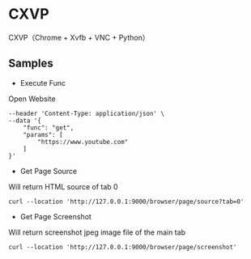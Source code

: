 # CXVP

CXVP（Chrome + Xvfb + VNC + Python） 

## Samples

* Execute Func

Open Website

```curl --location 'http://127.0.0.1:9000/browser/execute' \
--header 'Content-Type: application/json' \
--data '{
    "func": "get",
    "params": [
        "https://www.youtube.com"
    ]
}'
```

* Get Page Source

Will return HTML source of tab 0  
```
curl --location 'http://127.0.0.1:9000/browser/page/source?tab=0'
```

* Get Page Screenshot

Will return screenshot jpeg image file of the main tab
```
curl --location 'http://127.0.0.1:9000/browser/page/screenshot'
```